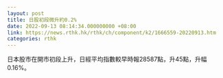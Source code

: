 ```yaml
---
layout: post
title: 日股初段微升約0.2%
date: 2022-09-13 08:14:34.000000000 +08:00
link: https://news.rthk.hk/rthk/ch/component/k2/1666559-20220913.htm
categories: rthk
---
```


日本股市在開市初段上升，日經平均指數較早時報28587點，升45點，升幅0.16%。
